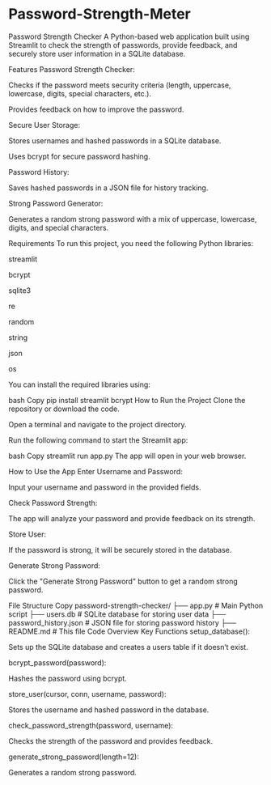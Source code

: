 # Password-Strength-Meter
Password Strength Checker
A Python-based web application built using Streamlit to check the strength of passwords, provide feedback, and securely store user information in a SQLite database.

Features
Password Strength Checker:

Checks if the password meets security criteria (length, uppercase, lowercase, digits, special characters, etc.).

Provides feedback on how to improve the password.

Secure User Storage:

Stores usernames and hashed passwords in a SQLite database.

Uses bcrypt for secure password hashing.

Password History:

Saves hashed passwords in a JSON file for history tracking.

Strong Password Generator:

Generates a random strong password with a mix of uppercase, lowercase, digits, and special characters.

Requirements
To run this project, you need the following Python libraries:

streamlit

bcrypt

sqlite3

re

random

string

json

os

You can install the required libraries using:

bash
Copy
pip install streamlit bcrypt
How to Run the Project
Clone the repository or download the code.

Open a terminal and navigate to the project directory.

Run the following command to start the Streamlit app:

bash
Copy
streamlit run app.py
The app will open in your web browser.

How to Use the App
Enter Username and Password:

Input your username and password in the provided fields.

Check Password Strength:

The app will analyze your password and provide feedback on its strength.

Store User:

If the password is strong, it will be securely stored in the database.

Generate Strong Password:

Click the "Generate Strong Password" button to get a random strong password.

File Structure
Copy
password-strength-checker/
├── app.py                # Main Python script
├── users.db              # SQLite database for storing user data
├── password_history.json # JSON file for storing password history
├── README.md             # This file
Code Overview
Key Functions
setup_database():

Sets up the SQLite database and creates a users table if it doesn’t exist.

bcrypt_password(password):

Hashes the password using bcrypt.

store_user(cursor, conn, username, password):

Stores the username and hashed password in the database.

check_password_strength(password, username):

Checks the strength of the password and provides feedback.

generate_strong_password(length=12):

Generates a random strong password.
